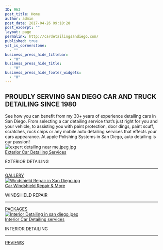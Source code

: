 ```yaml
---
ID: 963
post_title: Home
author: admin
post_date: 2017-04-26 09:18:28
post_excerpt: ""
layout: page
permalink: http://cardetailingsandiego.com/
published: true
yst_is_cornerstone:
  - ""
business_press_hide_titlebar:
  - "0"
business_press_hide_title:
  - "0"
business_press_hide_footer_widgets:
  - "0"
---
```

<section id="content-wrapper" data-content-field="main-content">
<div id="yui_3_17_2_1_1493252511039_295" class="parallax-item" data-url-id="detailing">
<div id="yui_3_17_2_1_1493252511039_343" class="content has-main-image has-content">
<div id="yui_3_17_2_1_1493252511039_342" class="content-inner has-content" data-content-field="main-content">
<div id="page-58ed32e4414fb5677745f80b" class="sqs-layout sqs-grid-12 columns-12" data-type="page" data-updated-on="1492012340960">
<div class="row sqs-row">
<div class="col sqs-col-12 span-12">
<div id="block-271b3ed36b21e90e63d6" class="sqs-block html-block sqs-block-html" data-block-type="2">
<div class="sqs-block-content">
<h1 class="text-align-center"><font color="white"><SAN DIEGO'S BEST AUTO DETAILING></font></h1>
<h2 class="text-align-center">PROUDLY SERVING SAN DIEGO CAR AND TRUCK DETAILING SINCE 1980</h2>
See how you can benefit from my 30+ years of experience detailing cars in San Diego. From selecting a car detailing service that’s just right for you and your vehicle, to assisting you with paint protection, door dings, paint scuff, scratches, rock chips or any mobile auto detailing services that effects your cars appearance. At apple Polishing Systems in San Diego, auto detailing is our passion!

</div>
</div>
</div>
</div>
<div id="yui_3_17_2_1_1493252511039_341" class="row sqs-row">
<div id="yui_3_17_2_1_1493252511039_340" class="col sqs-col-4 span-4">
<div id="block-yui_3_17_2_3_1491948997269_38063" class="sqs-block collectionlink-block sqs-block-collectionlink" data-block-type="12">
<div id="yui_3_17_2_1_1493252511039_339" class="sqs-block-content">
<div id="yui_3_17_2_1_1493252511039_338" class="collectionlink-thumbnail"><a id="yui_3_17_2_1_1493252511039_337" class="content-fill" href="https://www.applepolishingsystems.com/exterior-auto-detailing/"><img class="" src="https://static1.squarespace.com/static/5882c9d33e00beae85cc4628/t/58948b8b1b10e322367e819a/1486130062331/expert+detailing+near+me.jpeg.jpg?format=300w" alt="expert detailing near me.jpeg.jpg" data-src="https://static1.squarespace.com/static/5882c9d33e00beae85cc4628/t/58948b8b1b10e322367e819a/1486130062331/expert+detailing+near+me.jpeg.jpg" data-image="https://static1.squarespace.com/static/5882c9d33e00beae85cc4628/t/58948b8b1b10e322367e819a/1486130062331/expert+detailing+near+me.jpeg.jpg" data-image-dimensions="2500x1313" data-image-focal-point="0.5,0.5" data-image-resolution="300w" /></a></div>
<div class="collectionlink-content collectionlink-content-below-thumbnail">
<div class="collectionlink-title"><a href="https://www.applepolishingsystems.com/exterior-auto-detailing/">Exterior Car Detailing Services</a></div>
<div class="collectionlink-description">

EXTERIOR DETAILING

</div>
</div>
</div>
</div>
<div id="block-yui_3_17_2_6_1491966029343_26026" class="sqs-block horizontalrule-block sqs-block-horizontalrule" data-block-type="47">
<div class="sqs-block-content">

<hr />

</div>
</div>
<div id="block-e3eaff74e9e7fc14fa5e" class="sqs-block button-block sqs-block-button" data-block-type="53">
<div class="sqs-block-content">
<div class="sqs-block-button-container--center"><a class="sqs-block-button-element--small sqs-block-button-element" href="https://www.applepolishingsystems.com/gallery">GALLERY</a></div>
</div>
</div>
</div>
<div class="col sqs-col-4 span-4">
<div id="block-yui_3_17_2_3_1491948997269_40388" class="sqs-block collectionlink-block sqs-block-collectionlink" data-block-type="12">
<div class="sqs-block-content">
<div class="collectionlink-thumbnail"><a class="content-fill" href="https://www.applepolishingsystems.com/windshield-repair-san-diego/"><img class="" src="https://static1.squarespace.com/static/5882c9d33e00beae85cc4628/t/589013e037c5811e7fcaae47/1485837361045/Windshield+Repair+in+San+Diego.jpg?format=300w" alt="Windshield Repair in San Diego.jpg" data-src="https://static1.squarespace.com/static/5882c9d33e00beae85cc4628/t/589013e037c5811e7fcaae47/1485837361045/Windshield+Repair+in+San+Diego.jpg" data-image="https://static1.squarespace.com/static/5882c9d33e00beae85cc4628/t/589013e037c5811e7fcaae47/1485837361045/Windshield+Repair+in+San+Diego.jpg" data-image-dimensions="1440x960" data-image-focal-point="0.5,0.32" data-image-resolution="300w" /></a></div>
<div class="collectionlink-content collectionlink-content-below-thumbnail">
<div class="collectionlink-title"><a href="https://www.applepolishingsystems.com/windshield-repair-san-diego/">Car Windshield Repair &amp; More</a></div>
<div class="collectionlink-description">

WINDSHIELD REPAIR

</div>
</div>
</div>
</div>
<div id="block-yui_3_17_2_6_1491966029343_26528" class="sqs-block horizontalrule-block sqs-block-horizontalrule" data-block-type="47">
<div class="sqs-block-content">

<hr />

</div>
</div>
<div id="block-fa4388a716e8884e1eee" class="sqs-block button-block sqs-block-button" data-block-type="53">
<div class="sqs-block-content">
<div class="sqs-block-button-container--center"><a class="sqs-block-button-element--small sqs-block-button-element" href="https://www.applepolishingsystems.com/complete-detail-package">PACKAGES</a></div>
</div>
</div>
</div>
<div id="yui_3_17_2_1_1493252511039_348" class="col sqs-col-4 span-4">
<div id="block-yui_3_17_2_3_1491948997269_41645" class="sqs-block collectionlink-block sqs-block-collectionlink" data-block-type="12">
<div id="yui_3_17_2_1_1493252511039_347" class="sqs-block-content">
<div id="yui_3_17_2_1_1493252511039_346" class="collectionlink-thumbnail"><a id="yui_3_17_2_1_1493252511039_345" class="content-fill" href="https://www.applepolishingsystems.com/interior-detailing/"><img class="" src="https://static1.squarespace.com/static/5882c9d33e00beae85cc4628/t/5884546b46c3c44ae813ff0c/1485067372892/Interior+Detailing+in+san+diego.jpeg?format=300w" alt="Interior Detailing in san diego.jpeg" data-src="https://static1.squarespace.com/static/5882c9d33e00beae85cc4628/t/5884546b46c3c44ae813ff0c/1485067372892/Interior+Detailing+in+san+diego.jpeg" data-image="https://static1.squarespace.com/static/5882c9d33e00beae85cc4628/t/5884546b46c3c44ae813ff0c/1485067372892/Interior+Detailing+in+san+diego.jpeg" data-image-dimensions="1125x750" data-image-focal-point="0.5,0.5" data-image-resolution="300w" /></a></div>
<div class="collectionlink-content collectionlink-content-below-thumbnail">
<div class="collectionlink-title"><a href="https://www.applepolishingsystems.com/interior-detailing/">Interior Car Detailing services</a></div>
<div class="collectionlink-description">

INTERIOR DETAILING

</div>
</div>
</div>
</div>
<div id="block-yui_3_17_2_6_1491966029343_27306" class="sqs-block horizontalrule-block sqs-block-horizontalrule" data-block-type="47">
<div class="sqs-block-content">

<hr />

</div>
</div>
<div id="block-31244e5adaf0c250bb0c" class="sqs-block button-block sqs-block-button" data-block-type="53">
<div class="sqs-block-content">
<div class="sqs-block-button-container--center"><a class="sqs-block-button-element--small sqs-block-button-element" href="https://www.applepolishingsystems.com/testimonials">REVIEWS</a></div>
</div>
</div>
</div>
</div>
<div class="row sqs-row"></div>
</div>
</div>
</div>
</div>
<div class="back-to-top"></div>
</section><footer id="footer">
<div id="yui_3_17_2_1_1493252511039_130" class="footer-wrapper"></div>
</footer>